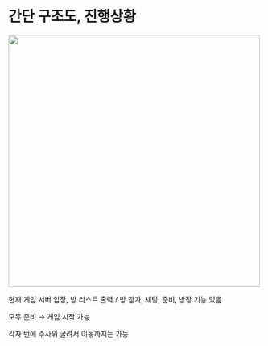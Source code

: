 # 간단 구조도, 진행상황

<img src = "https://github.com/user-attachments/assets/1923eae0-37e0-4a47-92df-1f1684752ef3" width=500  height=500>

현재 게임 서버 입장, 방  리스트 출력 / 방 참가,  채팅, 준비, 방장 기능 있음

모두  준비 → 게임 시작 가능

각자 턴에 주사위 굴려서 이동까지는 가능
